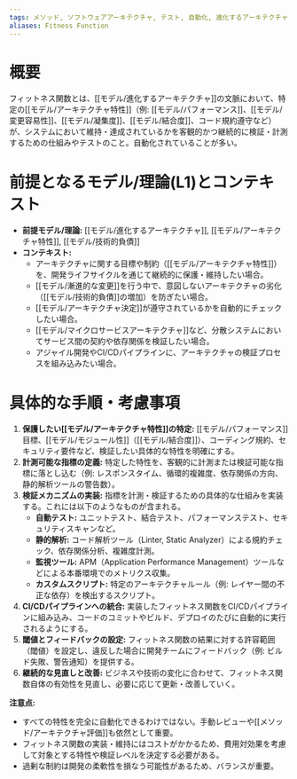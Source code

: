 ```yaml
---
tags: メソッド, ソフトウェアアーキテクチャ, テスト, 自動化, 進化するアーキテクチャ
aliases: Fitness Function
---
```


# 概要
フィットネス関数とは、[[モデル/進化するアーキテクチャ]]の文脈において、特定の[[モデル/アーキテクチャ特性]]（例: [[モデル/パフォーマンス]]、[[モデル/変更容易性]]、[[モデル/凝集度]]、[[モデル/結合度]]、コード規約遵守など）が、システムにおいて維持・達成されているかを客観的かつ継続的に検証・計測するための仕組みやテストのこと。自動化されていることが多い。

# 前提となるモデル/理論(L1)とコンテキスト
* **前提モデル/理論:** [[モデル/進化するアーキテクチャ]], [[モデル/アーキテクチャ特性]], [[モデル/技術的負債]]
* **コンテキスト:**
    * アーキテクチャに関する目標や制約（[[モデル/アーキテクチャ特性]]）を、開発ライフサイクルを通じて継続的に保護・維持したい場合。
    * [[モデル/漸進的な変更]]を行う中で、意図しないアーキテクチャの劣化（[[モデル/技術的負債]]の増加）を防ぎたい場合。
    * [[モデル/アーキテクチャ決定]]が遵守されているかを自動的にチェックしたい場合。
    * [[モデル/マイクロサービスアーキテクチャ]]など、分散システムにおいてサービス間の契約や依存関係を検証したい場合。
    * アジャイル開発やCI/CDパイプラインに、アーキテクチャの検証プロセスを組み込みたい場合。

# 具体的な手順・考慮事項
1.  **保護したい[[モデル/アーキテクチャ特性]]の特定:** [[モデル/パフォーマンス]]目標、[[モデル/モジュール性]]（[[モデル/結合度]]）、コーディング規約、セキュリティ要件など、検証したい具体的な特性を明確にする。
2.  **計測可能な指標の定義:** 特定した特性を、客観的に計測または検証可能な指標に落とし込む（例: レスポンスタイム、循環的複雑度、依存関係の方向、静的解析ツールの警告数）。
3.  **検証メカニズムの実装:** 指標を計測・検証するための具体的な仕組みを実装する。これには以下のようなものが含まれる。
    * **自動テスト:** ユニットテスト、結合テスト、パフォーマンステスト、セキュリティスキャンなど。
    * **静的解析:** コード解析ツール（Linter, Static Analyzer）による規約チェック、依存関係分析、複雑度計測。
    * **監視ツール:** APM（Application Performance Management）ツールなどによる本番環境でのメトリクス収集。
    * **カスタムスクリプト:** 特定のアーキテクチャルール（例: レイヤー間の不正な依存）を検出するスクリプト。
4.  **CI/CDパイプラインへの統合:** 実装したフィットネス関数をCI/CDパイプラインに組み込み、コードのコミットやビルド、デプロイのたびに自動的に実行されるようにする。
5.  **閾値とフィードバックの設定:** フィットネス関数の結果に対する許容範囲（閾値）を設定し、違反した場合に開発チームにフィードバック（例: ビルド失敗、警告通知）を提供する。
6.  **継続的な見直しと改善:** ビジネスや技術の変化に合わせて、フィットネス関数自体の有効性を見直し、必要に応じて更新・改善していく。

**注意点:**
* すべての特性を完全に自動化できるわけではない。手動レビューや[[メソッド/アーキテクチャ評価]]も依然として重要。
* フィットネス関数の実装・維持にはコストがかかるため、費用対効果を考慮して対象とする特性や検証レベルを決定する必要がある。
* 過剰な制約は開発の柔軟性を損なう可能性があるため、バランスが重要。